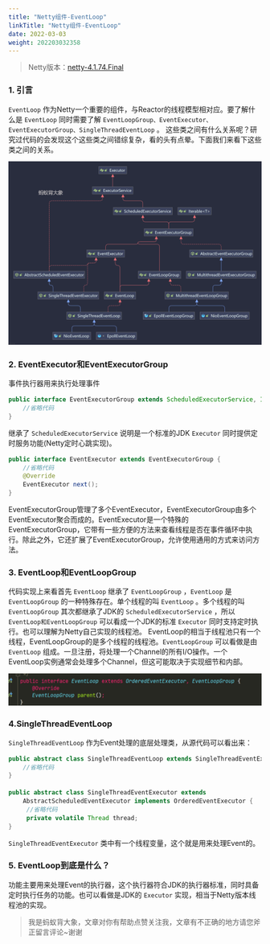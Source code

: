 ```yaml
---
title: "Netty组件-EventLoop"
linkTitle: "Netty组件-EventLoop"
date: 2022-03-03
weight: 202203032358
---
```


> Netty版本：[netty-4.1.74.Final](https://github.com/netty/netty/releases/tag/netty-4.1.74.Final)

### 1. 引言

 `EventLoop` 作为Netty一个重要的组件，与Reactor的线程模型相对应。要了解什么是  `EventLoop` 同时需要了解 `EventLoopGroup、EventExecutor、EventExecutorGroup、SingleThreadEventLoop` 。 这些类之间有什么关系呢？研究过代码的会发现这个这些类之间错综复杂，看的头有点晕。下面我们来看下这些类之间的关系。

![NioEventLoopGroup](https://raw.githubusercontent.com/mxsm/picture/main/netty/eventloop/NioEventLoopGroup.png)

### 2. EventExecutor和EventExecutorGroup

事件执行器用来执行处理事件

```java
public interface EventExecutorGroup extends ScheduledExecutorService, Iterable<EventExecutor> {
    //省略代码
}
```

继承了 `ScheduledExecutorService` 说明是一个标准的JDK `Executor` 同时提供定时服务功能(Netty定时心跳实现)。

```java
public interface EventExecutor extends EventExecutorGroup {
    //省略代码
    @Override
    EventExecutor next();
}
```

EventExecutorGroup管理了多个EventExecutor，EventExecutorGroup由多个EventExecutor聚合而成的。EventExecutor是一个特殊的EventExecutorGroup，它带有一些方便的方法来查看线程是否在事件循环中执行。除此之外，它还扩展了EventExecutorGroup，允许使用通用的方式来访问方法。

### 3. EventLoop和EventLoopGroup

代码实现上来看首先 `EventLoop` 继承了 `EventLoopGroup` ，`EventLoop` 是 `EventLoopGroup` 的一种特殊存在。单个线程的叫 `EventLoop` 。多个线程的叫`EventLoopGroup`   其次都继承了JDK的 `ScheduledExecutorService` ，所以 `EventLoop和EventLoopGroup`  可以看成一个JDK的标准 `Executor` 同时支持定时执行。也可以理解为Netty自己实现的线程池。 EventLoop的相当于线程池只有一个线程，EventLoopGroup的是多个线程的线程池。`EventLoopGroup` 可以看做是由 `EventLoop` 组成。一旦注册，将处理一个Channel的所有I/O操作。一个EventLoop实例通常会处理多个Channel，但这可能取决于实现细节和内部。

![image-20220304001607454](https://raw.githubusercontent.com/mxsm/picture/main/netty/eventloop/image-20220304001607454.png)

### 4.SingleThreadEventLoop

`SingleThreadEventLoop` 作为Event处理的底层处理类，从源代码可以看出来：

```java
public abstract class SingleThreadEventLoop extends SingleThreadEventExecutor implements EventLoop {
    //省略代码
}

public abstract class SingleThreadEventExecutor extends 
    AbstractScheduledEventExecutor implements OrderedEventExecutor {
     //省略代码
     private volatile Thread thread;
}
```

`SingleThreadEventExecutor` 类中有一个线程变量，这个就是用来处理Event的。

### 5. EventLoop到底是什么？

功能主要用来处理Event的执行器，这个执行器符合JDK的执行器标准，同时具备定时执行任务的功能。也可以看做是JDK的 `Executor` 实现，相当于Netty版本线程池的实现。

> 我是蚂蚁背大象，文章对你有帮助点赞关注我，文章有不正确的地方请您斧正留言评论~谢谢